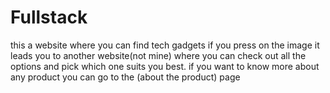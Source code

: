 # Fullstack
this a website where you can find tech gadgets if you press on the image
it leads you to another website(not mine) where you can check out all the options and
pick which one suits you best.
if you want to know more about any product you can go to the (about the product) page 
